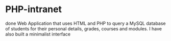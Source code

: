 # PHP-intranet
done Web Application that uses HTML and PHP to query a MySQL database of students for their personal details, grades, courses and modules. I have also built a minimalist interface 
